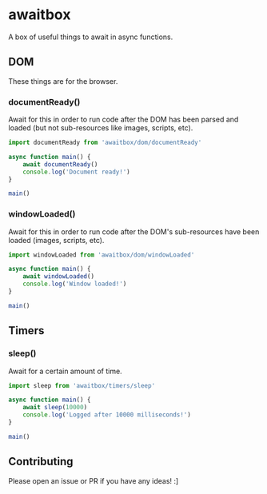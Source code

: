 awaitbox
========

A box of useful things to await in async functions.

DOM
---

These things are for the browser.

### documentReady()

Await for this in order to run code after the DOM has been parsed and loaded
(but not sub-resources like images, scripts, etc).

```js
import documentReady from 'awaitbox/dom/documentReady'

async function main() {
    await documentReady()
    console.log('Document ready!')
}

main()
```

### windowLoaded()

Await for this in order to run code after the DOM's sub-resources have been
loaded (images, scripts, etc).

```js
import windowLoaded from 'awaitbox/dom/windowLoaded'

async function main() {
    await windowLoaded()
    console.log('Window loaded!')
}

main()
```

Timers
------

### sleep()

Await for a certain amount of time.

```js
import sleep from 'awaitbox/timers/sleep'

async function main() {
    await sleep(10000)
    console.log('Logged after 10000 milliseconds!')
}

main()
```

Contributing
------------

Please open an issue or PR if you have any ideas! :]
